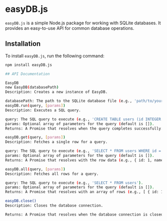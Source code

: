 # easyDB.js

`easyDB.js` is a simple Node.js package for working with SQLite databases. It provides an easy-to-use API for common database operations.

## Installation

To install `easyDB.js`, run the following command:

```bash
npm install easyDB.js

## API Documentation

EasyDB
new EasyDB(databasePath)
Description: Creates a new instance of EasyDB.

databasePath: The path to the SQLite database file (e.g., 'path/to/your/database.sqlite').
easyDB.run(query, [params])
Description: Executes a SQL query.

query: The SQL query to execute (e.g., 'CREATE TABLE users (id INTEGER PRIMARY KEY, name TEXT)').
params: Optional array of parameters for the query (default is []).
Returns: A Promise that resolves when the query completes successfully.

easyDB.get(query, [params])
Description: Fetches a single row for a query.

query: The SQL query to execute (e.g., 'SELECT * FROM users WHERE id = ?').
params: Optional array of parameters for the query (default is []).
Returns: A Promise that resolves with the row data (e.g., { id: 1, name: 'John Doe' }).

easyDB.all(query, [params])
Description: Fetches all rows for a query.

query: The SQL query to execute (e.g., 'SELECT * FROM users').
params: Optional array of parameters for the query (default is []).
Returns: A Promise that resolves with an array of rows (e.g., [ { id: 1, name: 'John Doe' }, { id: 2, name: 'Jane Doe' } ]).

easyDB.close()
Description: Closes the database connection.

Returns: A Promise that resolves when the database connection is closed.

